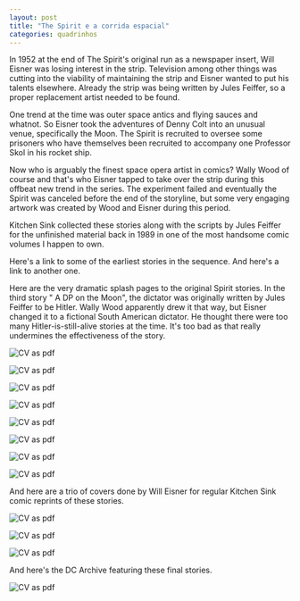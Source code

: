 ```yaml
---
layout: post
title: "The Spirit e a corrida espacial"
categories: quadrinhos
---
```


In 1952 at the end of The Spirit's original run as a newspaper insert, Will Eisner was losing interest in the strip. Television among other things was cutting into the viability of maintaining the strip and Eisner wanted to put his talents elsewhere. Already the strip was being written by Jules Feiffer, so a proper replacement artist needed to be found.

One trend at the time was outer space antics and flying sauces and whatnot. So Eisner took the adventures of Denny Colt into an unusual venue, specifically the Moon. The Spirit is recruited to oversee some prisoners who have themselves been recruited to accompany one Professor Skol in his rocket ship.

Now who is arguably the finest space opera artist in comics? Wally Wood of course and that's who Eisner tapped to take over the strip during this offbeat new trend in the series. The experiment failed and eventually the Spirit was canceled before the end of the storyline, but some very engaging artwork was created by Wood and Eisner during this period.

Kitchen Sink collected these stories along with the scripts by Jules Feiffer for the unfinished material back in 1989 in one of the most handsome comic volumes I happen to own.

Here's a link to some of the earliest stories in the sequence. And here's a link to another one.

Here are the very dramatic splash pages to the original Spirit stories. In the third story " A DP on the Moon", the dictator was originally written by Jules Feiffer to be Hitler. Wally Wood apparently drew it that way, but Eisner changed it to a fictional South American dictator. He thought there were too many Hitler-is-still-alive stories at the time. It's too bad as that really undermines the effectiveness of the story.

![CV as pdf](spirit-na-era-espacial/_files/intro.jpg)


![CV as pdf](_files/2.jpg)

![CV as pdf](_files/3.jpg)

![CV as pdf](_files/4.jpg)

![CV as pdf](_files/5.jpg)

![CV as pdf](_files/6.jpg)

![CV as pdf](_files/7.jpg)

![CV as pdf](_files/8.jpg)


And here are a trio of covers done by Will Eisner for regular Kitchen Sink comic reprints of these stories.

![CV as pdf](_files/capa1.jpg)

![CV as pdf](_files/capa2.jpg)

![CV as pdf](_files/capa3.jpg)


And here's the DC Archive featuring these final stories.

![CV as pdf](_files/encadernado.jpg)
